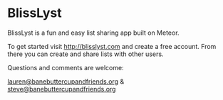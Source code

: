 BlissLyst
==

BlissLyst is a fun and easy list sharing app built on Meteor.

To get started visit http://blisslyst.com and create a free account.
From there you can create and share lists with other users. 

Questions and comments are welcome:

lauren@banebuttercupandfriends.org
&
steve@banebuttercupandfriends.org

